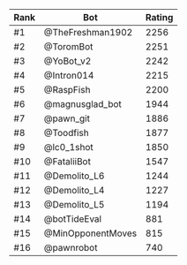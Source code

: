 Rank|Bot|Rating
---|---|---
#1|@TheFreshman1902|2256
#2|@ToromBot|2251
#3|@YoBot_v2|2242
#4|@Intron014|2215
#5|@RaspFish|2200
#6|@magnusglad_bot|1944
#7|@pawn_git|1886
#8|@Toodfish|1877
#9|@lc0_1shot|1850
#10|@FataliiBot|1547
#11|@Demolito_L6|1244
#12|@Demolito_L4|1227
#13|@Demolito_L5|1194
#14|@botTideEval|881
#15|@MinOpponentMoves|815
#16|@pawnrobot|740
